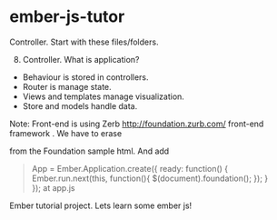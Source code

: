 ember-js-tutor
==============

Controller.
Start with these files/folders.

8. Controller. 
What is application? 
* Behaviour is stored in controllers. 
* Router is manage state. 
* Views and templates manage visualization. 
* Store and models handle data. 

Note: Front-end is using Zerb http://foundation.zurb.com/ front-end framework .
We have to erase 
>  <script>
>    $(document).foundation();
>  </script>
from the Foundation sample html.
And add
> App = Ember.Application.create({
>     ready: function() {
>         Ember.run.next(this, function(){ 
>             $(document).foundation(); 
>         });
>     }       
> });
at app.js

Ember tutorial project.
Lets learn some ember js!
